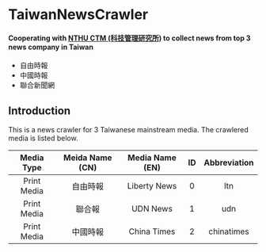 # TaiwanNewsCrawler
#### Cooperating with [NTHU CTM (科技管理研究所)](http://www.ctm.nthu.edu.tw/) to collect news from top 3 news company in Taiwan
- 自由時報
- 中國時報
- 聯合新聞網

## Introduction
This is a news crawler for 3 Taiwanese mainstream media.
The crawlered media is listed below.

Media Type|Meida Name (CN)|Media Name (EN)|ID|Abbreviation
:---:|:---:|:---:|:---:|:---:
|Print Media|自由時報|Liberty News|0|ltn
|Print Media|聯合報|UDN News|1|udn
|Print Media|中國時報|China Times|2|chinatimes
